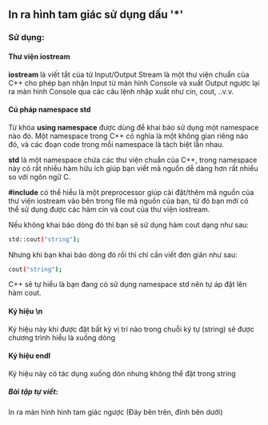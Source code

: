 
## In ra hình tam giác sử dụng dấu '*' 

### Sử dụng:
#### Thư viện <b> iostream </b>
<b> iostream </b>là viết tắt của từ Input/Output Stream là một thư viện chuẩn của C++ cho phép bạn nhận Input từ màn hình Console và xuất Output ngược lại ra màn hình Console qua các câu lệnh nhập xuất như cin, cout, ..v.v.

#### Cú pháp <b> namespace std </b>
Từ khóa <b>using namespace</b> được dùng để khai báo sử dụng một namespace nào đó. Một namespace trong C++ có nghĩa là một không gian riêng nào đó, và các đoạn code trong mỗi namespace là tách biệt lẫn nhau.

<b>std</b> là một namespace chứa các thư viện chuẩn của C++, trong namespace này có rất nhiều hàm hữu ích giúp bạn viết mã nguồn dễ dàng hơn rất nhiều so với ngôn ngữ C.

<b>#include</b> có thể hiểu là một preprocessor giúp cài đặt/thêm mã nguồn của thư viện iostream vào bên trong file mã nguồn của bạn, từ đó bạn mới có thể sử dụng được các hàm cin và cout của thư viện iostream.

Nếu không khai báo dòng đó thì bạn sẽ sử dụng hàm cout dạng như sau:
```sh
std::cout("string");
```
Nhưng khi bạn khai báo dòng đó rồi thì chỉ cần viết đơn giản như sau:
```sh
cout("string");
```
C++ sẽ tự hiểu là bạn đang có sử dụng namespace std nên tự áp đặt lên hàm cout.

#### Ký hiệu \n </b>
Ký hiệu này khi được đặt bất kỳ vị trí nào trong chuỗi ký tự (string) sẽ được chương trình hiểu là xuống dòng

#### Ký hiệu endl</b>
Ký hiệu này có tác dụng xuống dòn nhưng không thể đặt trong string

##### Bài tập tự viết:
In ra màn hình hình tam giác ngược (Đáy bên trên, đỉnh bên dưới)